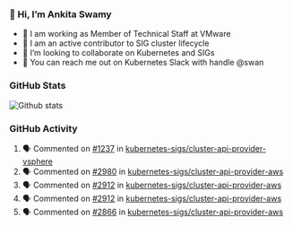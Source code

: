 ### 👋 Hi, I’m Ankita Swamy 

- 💼 I am working as Member of Technical Staff at VMware
- 👀 I am an active contributor to SIG cluster lifecycle 
- 💞️ I’m looking to collaborate on Kubernetes and SIGs
- 💬 You can reach me out on Kubernetes Slack with handle @swan

### GitHub Stats
![Github stats](https://github-readme-stats.vercel.app/api?username=Ankitasw&count_private=true&show_icons=true&theme=tokyonight)

### GitHub Activity 
<!--START_SECTION:activity-->
1. 🗣 Commented on [#1237](https://github.com/kubernetes-sigs/cluster-api-provider-vsphere/issues/1237) in [kubernetes-sigs/cluster-api-provider-vsphere](https://github.com/kubernetes-sigs/cluster-api-provider-vsphere)
2. 🗣 Commented on [#2980](https://github.com/kubernetes-sigs/cluster-api-provider-aws/issues/2980) in [kubernetes-sigs/cluster-api-provider-aws](https://github.com/kubernetes-sigs/cluster-api-provider-aws)
3. 🗣 Commented on [#2912](https://github.com/kubernetes-sigs/cluster-api-provider-aws/issues/2912) in [kubernetes-sigs/cluster-api-provider-aws](https://github.com/kubernetes-sigs/cluster-api-provider-aws)
4. 🗣 Commented on [#2912](https://github.com/kubernetes-sigs/cluster-api-provider-aws/issues/2912) in [kubernetes-sigs/cluster-api-provider-aws](https://github.com/kubernetes-sigs/cluster-api-provider-aws)
5. 🗣 Commented on [#2866](https://github.com/kubernetes-sigs/cluster-api-provider-aws/issues/2866) in [kubernetes-sigs/cluster-api-provider-aws](https://github.com/kubernetes-sigs/cluster-api-provider-aws)
<!--END_SECTION:activity-->
